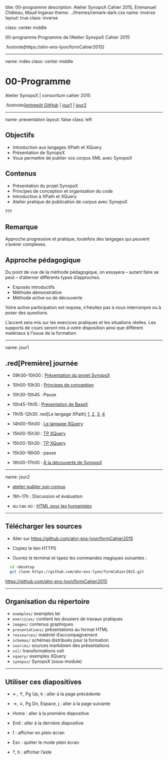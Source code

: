 title: 00-programme
description: Atelier SynopsX Cahier 2015, Emmanuel Château, Maud Ingarao
theme: ../themes/remark-dark.css
name: inverse
layout: true
class: inverse

class: center middle

00-programme
Programme de l’Atelier SynopsX Cahier 2015

.footnote[https://ahn-ens-lyon/formCahier2015]

---
name: index
class: center middle

# 00-Programme
Atelier SynopsX | consortium cahier 2015

.footnote[[entrepôt GitHub](https://ahn-ens-lyon/formCahier2015) | [jour1](#jour1) | [jour2](#jour2)

---
name: presentation
layout: false
class: left

## Objectifs

- Introduction aux langages XPath et XQuery
- Présentation de SynopsX
- Vous permettre de publier vos corpus XML avec SynopsX

## Contenus

- Présentation du projet SynopsX
- Principes de conception et organisation du code
- Introduction à XPath et XQuery
- Atelier pratique de publication de corpus avec SynopsX

???

## Remarque

Approche progressive et pratique, toutefois des langages qui peuvent s’avérer complexes.

## Approche pédagogique

Du point de vue de la méthode pédagogique, on essayera – autant faire se peut – d’alterner différents types d’approches.
- Exposés introductifs
- Méthode démonstrative
- Méthode active ou de découverte

Votre active participation est requise, n’hésitez pas à nous interrompre ou à poser des questions.

L’accent sera mis sur les exercices pratiques et les situations réelles. Les supports de cours seront mis à votre disposition ainsi que différent matériaux à l’issue de la formation.

---
name: jour1

## .red[Première] journée

- 09h30-10h00 : [Présentation du projet SynopsX](01-synopsx.md)
- 10h00-10h30 : [Principes de conception](02-synopsx.md)
- 10h30-10h45 : Pause
- 10h45-11h15 : [Présentation de BaseX](03-basex.md)
- 11h15-12h30 .red[Le langage XPath] [1](xpath01.md), [2](xpath02.md), [3](xpath03.md), [4](xpath04.md)

- 14h00-15h00 : [Le langage XQuery](xquery01.md)
- 15h00-15h30 : [TP XQuery](xquery02.md)
- 15h00-15h30 : [TP XQuery](xquery02.md)
- 15h30-16h00 : pause
- 16h00-17h00 : [À la découverte de SynopsX](03-synopsx.md)

---
name: jour2

- [atelier publier son corpus]()
- 16h-17h : Discussion et évaluation

- au cas où : [HTML pour les humanistes](html5PourLesHumanistes.html)

---

## Télécharger les sources

* Aller sur https://github.com/ahn-ens-lyon/formCahier2015

* Copiez le lien HTTPS

* Ouvrez le terminal et tapez les commandes magiques suivantes :

```bash
  cd ~Desktop
  git clone https://github.com/ahn-ens-lyon/formCahier2015.git
```
https://github.com/ahn-ens-lyon/formCahier2015

---

## Organisation du répertoire

- `exemples/` exemples tei
- `exercices/` contient les dossiers de travaux pratiques
- `images/` contenus graphiques
- `presentations/` présentations au format HTML
- `ressources/` matériel d’accompagnement
- `schemas/` schémas distribués pour la formation
- `sources/` sources markdown des présentations
- `xsl/` transformations xslt
- `xquery/` exemples XQuery
- `synopsx/` SynopsX (sous-module)

---

## Utiliser ces diapositives

* ←, ↑, Pg Up, k&nbsp;: aller à la page précédente

* →, ↓, Pg Dn, Espace, j&nbsp;: aller à la page suivante

* Home&nbsp;: aller à la première diapositive

* End&nbsp;: aller à la dernière diapositive

* f&nbsp;: afficher en plein écran

* Esc&nbsp;: quitter le mode plein écran

* ?, h&nbsp;: afficher l’aide
